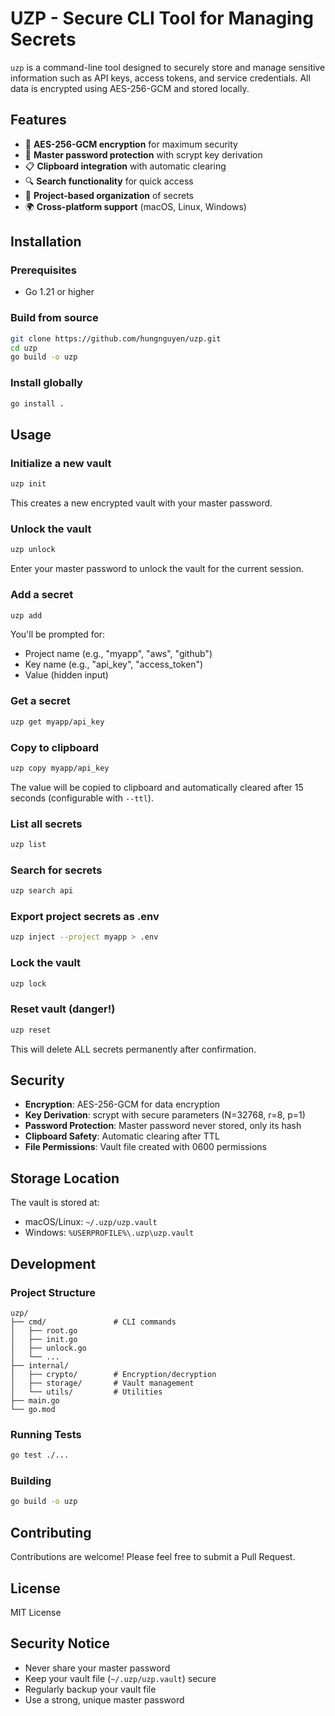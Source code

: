 # UZP - Secure CLI Tool for Managing Secrets

`uzp` is a command-line tool designed to securely store and manage sensitive information such as API keys, access tokens, and service credentials. All data is encrypted using AES-256-GCM and stored locally.

## Features

- 🔐 **AES-256-GCM encryption** for maximum security
- 🔑 **Master password protection** with scrypt key derivation
- 📋 **Clipboard integration** with automatic clearing
- 🔍 **Search functionality** for quick access
- 📁 **Project-based organization** of secrets
- 🌍 **Cross-platform support** (macOS, Linux, Windows)

## Installation

### Prerequisites

- Go 1.21 or higher

### Build from source

```bash
git clone https://github.com/hungnguyen/uzp.git
cd uzp
go build -o uzp
```

### Install globally

```bash
go install .
```

## Usage

### Initialize a new vault

```bash
uzp init
```

This creates a new encrypted vault with your master password.

### Unlock the vault

```bash
uzp unlock
```

Enter your master password to unlock the vault for the current session.

### Add a secret

```bash
uzp add
```

You'll be prompted for:
- Project name (e.g., "myapp", "aws", "github")
- Key name (e.g., "api_key", "access_token")
- Value (hidden input)

### Get a secret

```bash
uzp get myapp/api_key
```

### Copy to clipboard

```bash
uzp copy myapp/api_key
```

The value will be copied to clipboard and automatically cleared after 15 seconds (configurable with `--ttl`).

### List all secrets

```bash
uzp list
```

### Search for secrets

```bash
uzp search api
```

### Export project secrets as .env

```bash
uzp inject --project myapp > .env
```

### Lock the vault

```bash
uzp lock
```

### Reset vault (danger!)

```bash
uzp reset
```

This will delete ALL secrets permanently after confirmation.

## Security

- **Encryption**: AES-256-GCM for data encryption
- **Key Derivation**: scrypt with secure parameters (N=32768, r=8, p=1)
- **Password Protection**: Master password never stored, only its hash
- **Clipboard Safety**: Automatic clearing after TTL
- **File Permissions**: Vault file created with 0600 permissions

## Storage Location

The vault is stored at:
- macOS/Linux: `~/.uzp/uzp.vault`
- Windows: `%USERPROFILE%\.uzp\uzp.vault`

## Development

### Project Structure

```
uzp/
├── cmd/               # CLI commands
│   ├── root.go
│   ├── init.go
│   ├── unlock.go
│   └── ...
├── internal/
│   ├── crypto/        # Encryption/decryption
│   ├── storage/       # Vault management
│   └── utils/         # Utilities
├── main.go
└── go.mod
```

### Running Tests

```bash
go test ./...
```

### Building

```bash
go build -o uzp
```

## Contributing

Contributions are welcome! Please feel free to submit a Pull Request.

## License

MIT License

## Security Notice

- Never share your master password
- Keep your vault file (`~/.uzp/uzp.vault`) secure
- Regularly backup your vault file
- Use a strong, unique master password 